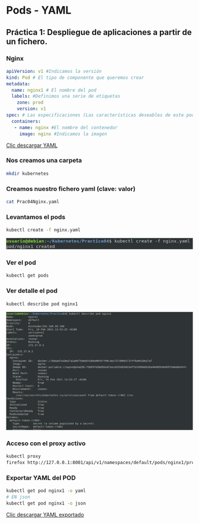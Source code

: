 # Pods - YAML

## Práctica 1: Despliegue de aplicaciones a partir de un fichero.

### Nginx

```yml
apiVersion: v1 #Indicamos la versión
kind: Pod # El tipo de componente que queremos crear
metadata:
  name: nginx1 # El nombre del pod
  labels: #Definimos una serie de etiquetas
    zone: prod 
    version: v1
spec: # Las especificaciones (Las características deseables de este pod)
  containers:
   - name: nginx #El nombre del contenedor  
     image: nginx #Indicamos la imagen
```

[Clic descargar YAML](Prac04Nginx.yaml)

### Nos creamos una carpeta

```bash
mkdir kubernetes
```

### Creamos nuestro fichero yaml (clave: valor)

```bash
cat Prac04Nginx.yaml
```

### Levantamos el pods

```bash
kubectl create -f nginx.yaml
```

![capturas](../../imagenes/PracticaPodCreado.jpg)

### Ver el pod

```bash
kubectl get pods
```

### Ver detalle el pod

```bash
kubectl describe pod nginx1
```

![capturas](../../imagenes/prac4detalle.jpg)

### Acceso con el proxy activo


```bash
kubectl proxy
firefox http://127.0.0.1:8001/api/v1/namespaces/default/pods/nginx1/proxy/
```

### Exportar YAML del POD

```bash
kubectl get pod nginx1 -o yaml
# EN json
kubectl get pod nginx1 -o json

```

[Clic descargar YAML exportado](P04FicheroYaml.md)





